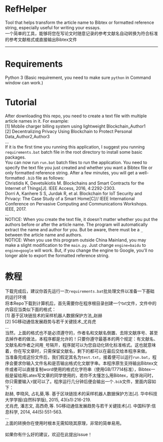 # RefHelper
Tool that helps transform the article name to Bibtex or formatted reference string, especially useful for writing your essays.<br>
一个简单的工具，能够将您在写论文时随意记录的参考文献名自动转换为符合标准的参考文献格式或直接输出Bibtex文件

---
# Requirements
Python 3 (Basic requirement, you need to make sure `python` in Command window can work.)

# Tutorial
After downloading this repo, you need to create a text file with multiple article names in it. For example:<br>
[1]	Mobile charger billing system using lightweight Blockchain_Author1<br>
[2]	Decentralizing Privacy Using Blockchain to Protect Personal Data_Author2,Author3<br>
...<br>
If it is the first time you running this application, I suggest you running `requirements.bat` batch file in the root directory to install some basic packages.<br>
You can now run `run.bat` batch files to run the application. You need to specify the text file you just created and whether you want a Bibtex file or only formatted reference string. After a few minutes, you will get a well-formatted `.bib` file as follows:<br>
Christidis K, Devetsikiotis M. Blockchains and Smart Contracts for the Internet of Things[J]. IEEE Access, 2016, 4:2292-2303.<br>
Dorri A, Kanhere S S, Jurdak R, et al. Blockchain for IoT Security and Privacy: The Case Study of a Smart Home[C]// IEEE International Conference on Pervasive Computing and Communications Workshops. IEEE, 2017.<br>
...<br>
NOTICE: When you create the text file, it doesn't matter whether you put the authors before or after the article name. The program will automatically extract the name and author for you. But be aware, there must be a `_` between the article name and authors.<br>
NOTICE: When you use this program outside China Mainland, you may make a slight modification to the `main.py`. Just change `engine=baidu` to `engine=google` will work. But, if you change the engine to Google, you'll no longer able to export the formatted reference string.

# 教程
下载完成后，建议你首先运行一次`requirements.bat`批处理文件以准备一下基础的运行环境<br>
将本Repo下载到计算机后，首先需要你在程序根目录创建一个txt文件，文件中的内容应当类似下面的格式：<br>
[1]	基于区块链技术的采样机器人数据保护方法_赵赫<br>
[2]	5G移动通信发展趋势与若干关键技术_尤肖虎<br>
...<br>
当然，上面的格式也不是必须遵守的，作者名和文献名倒置、去除文献序号、甚至去掉作者的做法，本程序都是允许的！只要你遵守最基本的两个规定：有文献名、文献名和作者之间用`_`号隔开，程序就可以为您自动化转化标准格式。这也就意味着，你在写文章时，只需保留文献名，剩下的都可以在最后交给本程序来做。<br>
当准备完成这份文件后，我们假定其名为`test.txt`，接着便可以运行`run.bat`，程序会要求你输入文件名和是否输出格式化文献字串。本程序原生支持输出Bibtex文件或者可以直接复制word使用的格式化字符串（使用GB/T7714标准），Bibtex一般是留给用Latex写文章的同学使用的，若你不太懂怎么用Bibtex，程序询问时，你只需要输入`Y`就可以了。程序运行几分钟后便会输出一个`.bib`文件，里面内容如下：<br>
赵赫, 李晓风, 占礼葵,等. 基于区块链技术的采样机器人数据保护方法[J]. 华中科技大学学报(自然科学版), 2015, 43(s1):216-219.<br>
尤肖虎, 潘志文, 高西奇,等. 5G移动通信发展趋势与若干关键技术[J]. 中国科学:信息科学, 2014, 44(5):551-563.<br>
...<br>
上面的转换你在使用时根本无需知晓其原理，非常的简单易用。<br>
<br>
如果你有什么好的建议，欢迎在此提出Issue！
